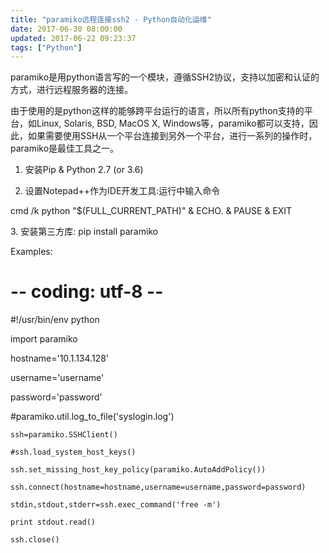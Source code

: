 ```yaml
---
title: "paramiko远程连接ssh2 - Python自动化运维"
date: 2017-06-30 08:00:00
updated: 2017-06-22 09:23:37
tags: ["Python"]
---
```

paramiko是用python语言写的一个模块，遵循SSH2协议，支持以加密和认证的方式，进行远程服务器的连接。

由于使用的是python这样的能够跨平台运行的语言，所以所有python支持的平台，如Linux, Solaris, BSD, MacOS X,
Windows等，paramiko都可以支持，因此，如果需要使用SSH从一个平台连接到另外一个平台，进行一系列的操作时，paramiko是最佳工具之一。  

  

  1. 安装Pip & Python 2.7 (or 3.6)

  2. 设置Notepad++作为IDE开发工具:运行中输入命令 
 
 
 cmd /k python "$(FULL_CURRENT_PATH)" & ECHO. & PAUSE & EXIT

3\. 安装第三方库: pip install paramiko

  

Examples:

 
 
 # -- coding: utf-8 --

 #!/usr/bin/env python

 import paramiko

 

 hostname='10.1.134.128'

 username='username'

 password='password'

 #paramiko.util.log_to_file('syslogin.log')

    

    ssh=paramiko.SSHClient()

    #ssh.load_system_host_keys()

    ssh.set_missing_host_key_policy(paramiko.AutoAddPolicy())

    ssh.connect(hostname=hostname,username=username,password=password)

    stdin,stdout,stderr=ssh.exec_command('free -m')

    print stdout.read()

    ssh.close()

  

  

